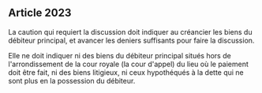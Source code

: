 Article 2023
----
La caution qui requiert la discussion doit indiquer au créancier les biens du
débiteur principal, et avancer les deniers suffisants pour faire la discussion.

Elle ne doit indiquer ni des biens du débiteur principal situés hors de
l'arrondissement de la cour royale (la cour d'appel) du lieu où le paiement doit
être fait, ni des biens litigieux, ni ceux hypothéqués à la dette qui ne sont
plus en la possession du débiteur.
